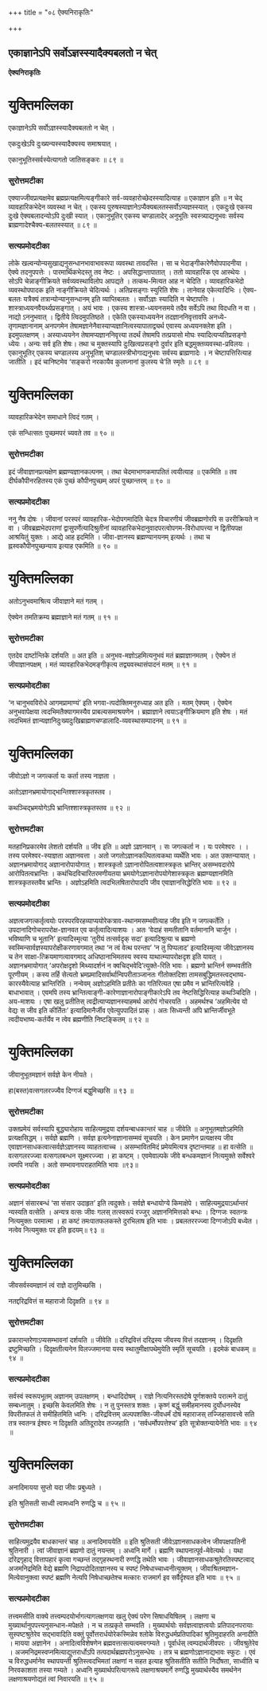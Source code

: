 +++
title = "०८ ऐक्यनिराकृतिः"

+++


## एकाज्ञानेऽपि सर्वोऽज्ञस्स्यादैक्यबलतो न चेत्

**ऐक्यनिराकृतिः**

# **युक्तिमल्लिका**

एकाज्ञानेऽपि सर्वोऽज्ञस्स्यादैक्यबलतो न चेत् ।

एकदुःखेऽपि दुःख्यन्यस्स्यादैक्यस्य समाश्रयात् ।

एकानुभूतिस्सर्वस्येत्यागतो जातिसङ्करः ॥ ८९ ॥

### **सुरोत्तमटीका**

एक्याज्जीवप्रत्यक्षमेव ब्रह्मप्रत्यक्षमित्यङ्गीकारे सर्व-व्यवहारोच्छेदस्स्यादित्याह ॥ एकाज्ञान इति ॥ न चेद् व्यावहारिकभेदेन व्यवस्था न चेत् । एकस्य पुरुषस्याज्ञानेऽप्यैक्यबलतस्सर्वोऽप्यज्ञस्स्यात् । एकदुःखे एकस्य दुःखे ऐक्यबलादन्योऽपि दुःखी स्यात् । एकानुभूतिर् एकस्य चण्डालादेर् अनुभूतिः स्वस्त्र्याद्यनुभवः सर्वस्य ब्राह्मणादेश्चैक्य-बलतस्स्यात् ॥ ८९ ॥

### **सत्यप्रमोदटीका**

लोके खल्वन्योन्यसुखाद्यनुसन्धानभावाभावरूपा व्यवस्था तावदस्ति । सा च भेदाङ्गीकारेणैवोपपादनीया । ऐक्ये तदनुपपत्तेः । पारमार्थिकभेदस्तु तव नेष्टः । अपसिद्धान्तापातात् । ततो व्यावहारिक एव आस्थेयः । सोऽपि चेन्नाङ्गीक्रियते सर्वव्यवस्थाविलोप आपद्यते । तत्कथ-मित्यत आह न चेदिति । व्यावहारिकभेदो व्यवस्थोपपादक इति नाङ्गीक्रियते चेदित्यर्थः । अतिप्रसङ्गाः स्युरिति शेषः । तानेवाह एकेत्यादिभिः । ऐक्य-बलतः यत्रैक्यं तत्रान्योन्यानुसन्धानम् इति व्याप्तिबलतः । सर्वोऽज्ञः स्यादिति न चेष्टापत्तिः । शास्त्राध्ययनवैयर्थ्यप्रसङ्गात् । अयं भावः । एकस्य शास्त्रा-ध्ययनसमये तदैव सर्वेऽपि तथा विदधति न वा । नाद्यो ऽननुभवात् । द्वितीये त्विदमुपतिष्ठते । एकेति एकस्याध्ययनेन तदज्ञाननिवृत्तावपि अनध्ये-तृणामज्ञानानाम् अनपगमेन तेषामज्ञानेनैवास्याप्यज्ञानित्वस्यापाताद्व्यर्थ एवास्य अध्ययनक्लेश इति । इदमुपलक्षणम् । अस्याध्ययनेन तेषामप्यज्ञाननिवृत्त्या तदर्थं तेषामपि तत्प्रयासो मोघः स्यादित्यप्यतिप्रसङ्गो ध्येयः । अन्यः सर्व इति शेषः। तथा च मुक्तस्यापि दुःखित्वप्रसङ्गो दुर्वार इति बद्धमुक्तव्यवस्था-प्रविलयः । एकानुभूतिर् एकस्य चण्डालस्य अनुभूतिश् चण्डालस्त्रीभोगाद्यनुभवः सर्वस्य ब्राह्मणादेः । न चेष्टापत्तिरित्याह जातीति । इदं चानिष्टमेव ‘सङ्करो नरकायैव कुलघ्नानां कुलस्य चे’ति स्मृतेः ॥ ८९ ॥

# **युक्तिमल्लिका**

व्यावहारिकभेदेन समाधाने त्विदं गतम् ।

एकं सन्धित्सतः पुच्छमपरं च्यवते तव ॥ ९० ॥

### **सुरोत्तमटीका**

इदं जीवाज्ञानप्रत्यक्षेण ब्रह्मण्यज्ञानकल्पनम् । तथा चेदमाभाणकमापतितं त्वयीत्याह ॥ एकमिति ॥ तव दीर्घकौपीनरहितस्य एकं पुच्छं कौपीनपुच्छम् अपरं पुच्छान्तरम् ॥ ९० ॥

### **सत्यप्रमोदटीका**

ननु नैष दोषः । जीवानां परस्परं व्यावहारिक-भेदोपगमादिति चेदत्र विचारणीयं जीवब्रह्मणोरपि स उररीक्रियते न वा । जीवब्रह्मभेदपराणां द्वासुपर्णेत्यादिश्रुतीनां व्यावहारिकभेदानुवादपरत्वोपगम-विरोधापत्त्या न द्वितीयपक्ष आश्रयितुं युक्तः । आद्ये आह इदमिति । जीवा-ज्ञानस्य ब्रह्मण्यानयनम् इत्यर्थः । तथा च ह्नस्वकौपीनपुच्छन्याय इत्याह एकमिति ॥ ९० ॥

# **युक्तिमल्लिका**

अतोऽनुभवमाश्रित्य जीवाज्ञाने मतं गतम् ।

ऐक्येन तमतिक्रम्य ब्रह्माज्ञाने मतं गतम् ॥ ९१ ॥

### **सुरोत्तमटीका**

एतदेव दार्ष्टान्तिके दर्शयति ॥ अत इति ॥ अनुभव-मज्ञोऽहमित्यनुभवं मतं ब्रह्माज्ञानमतम् । ऐक्येन तं जीवाज्ञानपक्षम् । मतं व्यावहारिकभेदमङ्गीकृत्य तद्व्यवस्थासंपादनं मतम् ॥ ९१ ॥

### **सत्यप्रमोदटीका**

‘न चानुभवविरोधे आगमप्रामाण्यं’ इति भगवा-त्पदोक्तिमनुरुध्याह अत इति । मतम् ऐक्यम् । ऐक्येन अनुभवापेक्षया त्वदभिमतैक्यागमस्यैव प्राबल्यसमाश्रयणेन । ब्रह्माज्ञाने त्वयाऽङ्गीक्रियमाण इति शेषः । मतं त्वदभिमतं ज्ञान्यज्ञानिदुःख्यदुःखिब्राह्मणचण्डालादि-व्यवस्थासम्पादनम् ॥ ९१ ॥

# **युक्तिमल्लिका**

जीवोऽज्ञो न जगत्कर्ता यः कर्ता तस्य नाज्ञता ।

अतोऽज्ञानभ्रमायोगाद्भान्तिश्शास्त्रकृतस्तव ।

कथञ्चिद्भ्रमयोगेऽपि भ्रान्तिश्शास्त्रकृतस्तव ॥ ९२ ॥

### **सुरोत्तमटीका**

मतहानिप्रकारमेव लेशतो दर्शयति ॥ जीव इति ॥ अज्ञो ऽज्ञानवान् । सः जगत्कर्ता न । यः परमेश्वरः । । तस्य परमेश्वर-स्याज्ञता अज्ञानवत्ता । अतो जगतोऽज्ञानकल्पितत्वकथा व्यर्थेति भावः । अत उक्तन्यायात् । अज्ञानभ्रमायोगाद् अज्ञानारोपायोगात् । शास्त्रकृतो ऽज्ञानारोपितत्वशास्त्रकृतः भ्रान्तिर् असम्भवदारोपे आरोपितत्वभ्रान्तिः । कथंचिदविचारितरमणीयतया भ्रमयोगेऽज्ञानारोपयोगेशास्त्रकृतः ब्रह्मण्यज्ञानमिति शास्त्रकृतस्तवैव भ्रान्तिः । अज्ञोऽहमिति त्वदभिलषितारोपादपि जीव एवाज्ञानसिद्धेरिति भावः ॥ ९२ ॥

### **सत्यप्रमोदटीका**

अज्ञत्वजगत्कर्तृत्वयोः परस्परविरहव्याप्ययोरेकत्राव-स्थानमसम्भवीत्याह जीव इति न जगत्कर्तेति । उपदानादिगोचरापरोक्ष-ज्ञानवत एव कर्तृत्वादित्याशयः । अतः ‘वेदाहं समतीतानि वर्तमानानि चार्जुन । भविष्याणि च भूतानि’ इत्यादिस्मृत्या ‘तुरीयं तत्सर्वदृक् सदा’ इत्यादिश्रुत्या च ब्रह्मणो स्वस्मिन्सार्वज्ञस्यापरोक्षीकरणावगमात् तथा ‘न त्वं वेत्थ परन्तप’ ‘न तु पिप्पलाद’ इत्यादिस्मृत्या जीवेऽज्ञानस्य च तेन साक्षा-त्क्रियमाणत्वावगमाद् अधिष्ठानाभिमतस्य स्वस्य याथात्म्यापरोक्षदृश इति यावत् । अज्ञानभ्रमायोगात् ‘अपरोक्षदृशो मिथ्यादर्शनं न क्वचिद्भवेदि’त्युक्ते-रिति भावः । ब्रह्मणो भ्रान्तिर्न सम्भवतीति पूरणीयम् । कस्य तर्हि सेत्यतो भ्रमप्रमादिसर्वार्थान्विपरीताञ्जानतः गीतोक्तदिशा तामसबुद्धिमतस्त्वद्भाष्य-कारस्यैवेत्याह भ्रान्तिरिति । नन्वेवम् अज्ञोऽहमिति प्रतीतेः का गतिरित्यत एषा प्रमैव न भ्रान्तिरित्यवेहि । बाधाभावात् । एवमपि तस्य भ्रान्तित्वाङ्गी-कारेणाज्ञानारोपाङ्गीकारेऽपि तव नेष्टसिद्धिरित्याह कथञ्चिदिति । अय-माशयः । एषा खलु प्रतीतिस् त्वद्रीत्याप्यज्ञानस्याहमर्थ आरोपं गोचरयति । अहमर्थश्च ‘अहमित्येव यो वेद्यः स जीव इति कीर्तितः’ इत्यादिमानैर्जीव एवेत्युपपादितं प्राक् । अतः सिध्यन्ती अपि भ्रान्तिर्जीवभूते त्वदीयभाष्य-कर्तर्येव न त्वेव ब्रह्मणीति निष्टङ्कितम् ॥ ९२ ॥

# **युक्तिमल्लिका**

जीवानुभूतमज्ञानं सर्वज्ञे केन नीयते ।

हा(बस्त)वत्सगलरज्ज्वैव दिग्गजं बद्धुमिच्छसि ॥ ९३ ॥

### **सुरोत्तमटीका**

उक्तप्रमेयं सर्वस्यापि बुद्ध्यारोहाय साहित्यमुद्रया दर्शयन्बाधकान्तरं चाह ॥ जीवेति ॥ अनुभूतमज्ञोऽहमिति प्रत्यक्षसिद्धम् । सर्वज्ञे ब्रह्मणि । सर्वज्ञ इत्यनेनाज्ञानासम्मवं सूचयति । केन प्रमाणेन प्रत्यक्षस्य जीव एवाज्ञानसाधकत्वात्सर्वज्ञेऽज्ञानस्य व्याहतत्वाच्च । असम्भावितमिदं प्रमेयमित्यत्र दृष्टान्तमाह ॥ हा वत्सेति ॥ वत्सगलरज्ज्वा वत्सगलबन्धन सूक्ष्मरज्ज्वा । हा कष्टम् । एवमेवाल्पके जीवे बन्धकमज्ञानं नित्यमुक्ते सर्वेश्वरे त्वमपि नयसि । अतो सम्भावनापराहतमिति भावः ॥९३॥

### **सत्यप्रमोदटीका**

अज्ञानं संसारबन्धं ‘सा संसार उदाहृत’ इति त्वदुक्तेः। सर्वज्ञे बन्धायोग्ये किमाक्षेपे । साहित्यमुद्रयाऽर्थान्तरं न्यस्यति वत्सेति । अन्यत्र वत्सः जीवः गलस् तत्स्वरूपं रज्जुर् अज्ञाननिमित्तको बन्धः । दिग्गजः स्वतन्त्रः नित्यमुक्तः परमात्मा । हा कष्टं तमःपातफलकस्ते दुरभिलाष इति भावः । प्रबलतररज्ज्वा दिग्गजोऽपि बध्येत । नत्वेव नित्यमुक्तः पर इति हृदयम्॥ ९३ ॥

# **युक्तिमल्लिका**

जीवसर्वस्वमज्ञानं त्वं राज्ञे दातुमिच्छसि ।

नतद्दरिद्रवित्तं स महाराजो दिदृक्षति ॥ ९४ ॥

### **सुरोत्तमटीका**

प्रकारान्तरेणाऽप्यसम्भावनां दर्शयति ॥ जीवेति ॥ दरिद्रवित्तं दरिद्रस्य जीवस्य वित्तं तदज्ञानम् । दिदृक्षति द्रष्टुमिच्छति । दिदृक्षतीत्यनेन विलज्जमानया यस्य स्थातुमीक्षापथेमुयेति स्मृतिं सूचयति । इदमेकं बाधकम् ॥ ९४ ॥

### **सत्यप्रमोदटीका**

सर्वस्वं स्वरूपभूतम् अज्ञानम् उपलक्षणम् । बन्धादिदोषम् । राज्ञे नित्यनिरस्तदोषे पूर्णशक्तये परात्मने दातुं सम्बध्नातुम् । इच्छसि केवलमिति शेषः । न तु पुनस्तत्र शक्तः । कृष्णं बद्धुं समीहमानस्य दुर्योधनस्येव विपरीतफलं ते समीहितमिति ध्वनिः । दरिद्रवित्तम् अल्पपशक्ति-जीवधर्मं दोषं महाराजस् तज्जिहासावत्त्वे सति तत्र स्वतन्त्र ईश्वरः न दिदृक्षति अतिदूरादेव तज्जहाति । ‘सर्वधर्मोपपत्तेश्च’ इति सूत्रोक्तन्यायेनेति भावः ॥ ९४ ॥

# **युक्तिमल्लिका**

अनादिमायया सुप्तो यदा जीवः प्रबुध्यते ।

इति श्रुतिसती साध्वी त्वामध्वनि रुणद्धि च ॥ ९५ ॥

### **सुरोत्तमटीका**

साहित्यमुद्रयैव बाधकान्तरं चाह ॥ अनादिमाययेति ॥ इति श्रुतिसती जीवेऽज्ञानसाधकत्वेन जीवपक्षपातिनी श्रुतिनारी । त्वां जीवाज्ञानं ब्रह्मणो दातुं नयन्तम् । अध्वनि मार्गे । ब्रह्मणि स्थापनात्पूर्व-मेवेत्यर्थः । यथा दरिद्रगृहाद् वित्तापहारं कृत्वा गच्छन्तं तद्गृहस्थनारी रुणद्धि तथेति भावः । जीवाज्ञानसाधकश्रुतेरतिस्पष्टत्वाद् अजमनिद्रमिति वेद्ये ब्रह्मणि निद्रापदोदिताज्ञानस्य च स्पष्टं निषेधाच्चाध्वनीत्युक्तम् । जीवाश्रितमज्ञान-मित्येवानुक्त्वा स्पष्टं ब्रह्मणि नेत्यपि निषेधाच्छतेश्च मत्कारः राजमार्ग इव सर्वैर्दृश्यत इति भावः ॥ ९५ ॥

### **सत्यप्रमोदटीका**

तत्त्वमसीति वाक्ये तत्त्वम्पदयोर्भागत्यागलक्षणया खलु ऐक्यं परेण सिषाधयिषितम् । लक्षणा च मुख्यार्थानुपपत्त्यनुसन्धान-मपेक्षते । न च तत्प्रकृते सम्भवति । मुख्यार्थयोः सर्वज्ञत्वाज्ञत्वयोः प्रतिपादनपरायाः सुस्पष्टश्रुतेरेव सद्भावादिति वक्तुं पूर्वोत्तरार्धयोरेकस्मिन्नेव श्लोके विरुद्धधर्मप्रतिपादिकां श्रुतिमुदाहरति अनादीति । मायया अज्ञानेन । अनादित्वविशेषणेन ब्रह्मवत्तत्सत्यत्वमवगम्यते । पूर्वार्धस् त्वम्पदार्थजीवपरः । जीवश्रुतेरेव । अजमनिद्रमस्वप्नमित्याद्युत्तरार्धोऽपि तत्पदार्थब्रह्मपरोऽनुसन्धेयः । तत्र च ब्रह्मणोऽज्ञानाद्यभावः स्फुटः । एवं च विरुद्धधर्मानेव स्थापयन्ती श्रुतिस्त्वदभिमतां लक्षणां न सहत इत्याह श्रुतिसतीति सतीति निर्दोषता, साध्वीति च निरवकाशता तस्या गम्यते । अध्वनि मुख्यार्थपरित्यागरूपे लक्षणाश्रयमार्गे रुणद्धि मुख्यार्थस्यैव समर्थनेन लक्षणाश्रयणोद्यतं त्वां निवारयति ॥ ९५ ॥


